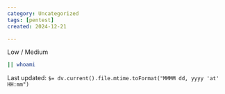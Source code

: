 ```yaml
---
category: Uncategorized
tags: [pentest]
created: 2024-12-21

---
```

Low / Medium
```bash - target
|| whoami
```


Last updated: `$= dv.current().file.mtime.toFormat("MMMM dd, yyyy 'at' HH:mm")`
